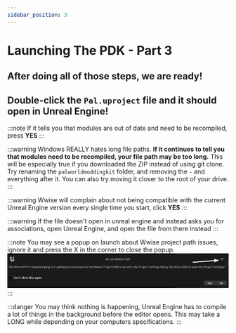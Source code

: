 ```yaml
---
sidebar_position: 3
---
```


# Launching The PDK - Part 3

## After doing all of those steps, we are ready! 

## Double-click the `Pal.uproject` file and it should open in Unreal Engine!


:::note
If it tells you that modules are out of date and need to be recompiled, press **YES**
:::

:::warning
Windows REALLY hates long file paths. **If it continues to tell you that modules need to be recompiled, your file path may be too long.**
This will be especially true if you downloaded the ZIP instead of using git clone. Try renaming the
`palworldmoddingkit` folder, and removing the `-` and everything after it. You can also try moving it closer to the root
of your drive.
:::

:::warning
Wwise will complain about not being compatible with the current Unreal Engine version every single time you start, click **YES**
:::

:::warning
If the file doesn't open in unreal engine and instead asks you for associations, open Unreal Engine, and open the file from there instead
:::

:::note
You may see a popup on launch about Wwise project path issues, ignore it and press the X in the corner to close the popup.
![WwisePathIssue](./assets/ResetWwisePath.png)
:::

:::danger
You may think nothing is happening, Unreal Engine has to compile a lot of things in the background before the editor opens. This may take a LONG while depending on your computers specifications.
:::
